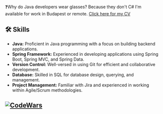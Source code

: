 ❓Why do Java developers wear glasses? Because they don't C#
I'm available for work in Budapest or remote. <a href="https://github.com/gerzson-pszota/CV/files/14076252/Gerzson.Pszota.CV.pdf" target="_blank">Click here for my CV</a>

## 🛠️ Skills

- **Java:** Proficient in Java programming with a focus on building backend applications.
- **Spring Framework:** Experienced in developing applications using Spring Boot, Spring MVC, and Spring Data.
- **Version Control:** Well-versed in using Git for efficient and collaborative development.
- **Database:** Skilled in SQL for database design, querying, and management.
- **Project Management:** Familiar with Jira and experienced in working within Agile/Scrum methodologies.
  
## [![CodeWars](https://www.codewars.com/users/gerzson.pszota/badges/large)](https://www.codewars.com/users/gerzson.pszota/)  
